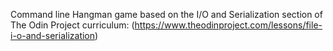 Command line Hangman game based on the I/O and Serialization section
of The Odin Project curriculum:
(https://www.theodinproject.com/lessons/file-i-o-and-serialization)
